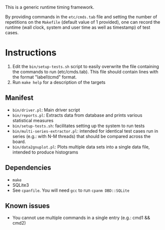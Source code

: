 This is a generic runtime timing framework.

By providing commands in the `etc/cmds.tab` file and setting the number of
repetitions on the `Makefile` (default value of 1 provided), one can record the
runtime (wall clock, system and user time as well as timestamp) of test cases.

# Instructions
1. Edit the `bin/setup-tests.sh` script to easily overwrite the file containing
the commands to run (etc/cmds.tab). This file should contain lines with the
format "label\tcmd" format.
2. Run `make help` for a description of the targets

## Manifest
* `bin/driver.pl`: Main driver script
* `bin/reports.pl`: Extracts data from database and prints various statistical measures
* `bin/setup-tests.sh`: facilitates setting up the system to run tests
* `bin/multi-series-extractor.pl`: intended for identical test cases run in series (e.g.: with N-M threads) that should be compared across the board.
* `bin/data2gnuplot.pl`: Plots multiple data sets into a single data file, intended to produce histograms

## Dependencies
* `make`
* SQLite3
* See `cpanfile`. You will need `gcc` to run `cpanm DBD::SQLite`

## Known issues
* You cannot use multiple commands in a single entry (e.g.: cmd1 && cmd2)
